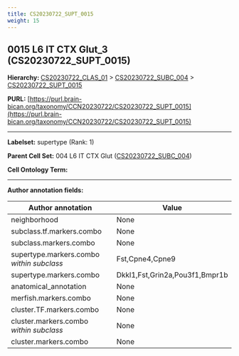 ```yaml
---
title: CS20230722_SUPT_0015
weight: 15
---
```

## 0015 L6 IT CTX Glut_3 (CS20230722_SUPT_0015)
<b>Hierarchy: </b>
[CS20230722_CLAS_01](../CS20230722_CLAS_01) >
[CS20230722_SUBC_004](../CS20230722_SUBC_004) >
[CS20230722_SUPT_0015](../CS20230722_SUPT_0015)

**PURL:** [https://purl.brain-bican.org/taxonomy/CCN20230722/CS20230722_SUPT_0015](https://purl.brain-bican.org/taxonomy/CCN20230722/CS20230722_SUPT_0015)

---


**Labelset:** supertype (Rank: 1)

**Parent Cell Set:** 004 L6 IT CTX Glut ([CS20230722_SUBC_004](../CS20230722_SUBC_004))



**Cell Ontology Term:** 

[MARKER GENES.]: #


---

[TRANSFERRED ANNOTATIONS.]: #


[AUTHOR ANNOTATION FIELDS.]: #


**Author annotation fields:**

| Author annotation | Value |
|-------------------|-------|
|neighborhood|None|
|subclass.tf.markers.combo|None|
|subclass.markers.combo|None|
|supertype.markers.combo _within subclass_|Fst,Cpne4,Cpne9|
|supertype.markers.combo|Dkkl1,Fst,Grin2a,Pou3f1,Bmpr1b|
|anatomical_annotation|None|
|merfish.markers.combo|None|
|cluster.TF.markers.combo|None|
|cluster.markers.combo _within subclass_|None|
|cluster.markers.combo|None|
